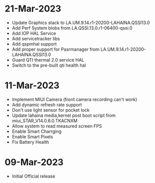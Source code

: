 # 21-Mar-2023
- Update Graphics stack to LA.UM.9.14.r1-20200-LAHAINA.QSSI13.0
- Add Perf System blobs from LA.QSSI.13.0.r1-06400-qssi.0
- Add IOP HAL Service 
- Add servicetracker libs
- Add qspmhal support
- Add proper support for Pasrmanager  from LA.UM.9.14.r1-20200-LAHAINA.QSSI13.0
- Guard QTI thermal 2.0 service HAL
- Switch to the pre-built qti health hal

# 11-Mar-2023
- Implement MIUI Camera (front camera recording can't work)
- Add dynamic refresh rate support
- Don't use light sensor for pocket lock
- Update lahaina media,kernel post boot script from miui_STAR_V14.0.6.0.TKACNXM
- Allow system to read measured screen FPS
- Enable Smart Charrging
- Enable Smart Pixels
- Fix Battery Health

# 09-Mar-2023
- Initial Official release


